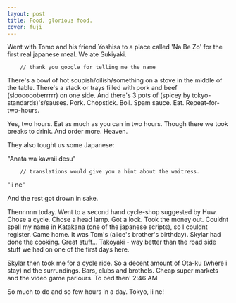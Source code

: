 ```yaml
---
layout: post
title: Food, glorious food.
cover: fuji
---
```


Went with Tomo and his friend Yoshisa to a place called 'Na Be Zo' for the first real
japanese meal. We ate Sukiyaki.

        // thank you google for telling me the name

There's a bowl of hot soupish/oilish/something on a stove in the middle of the table.
There's a stack or trays filled with pork and beef (slooooooberrrrr) on one side.
And there's 3 pots of (spicey by tokyo-standards)'s/sauses.
Pork. Chopstick. Boil. Spam sauce. Eat. Repeat-for-two-hours.

Yes, two hours. Eat as much as you can in two hours.
Though there we took breaks to drink. And order more.
Heaven.

They also tought us some Japanese:

"Anata wa kawaii desu"  

        // translations would give you a hint about the waitress.

"ii ne"

And the rest got drown in sake.

Thennnnn today.
Went to a second hand cycle-shop suggested by Huw. Chose a cycle.
Chose a head lamp. Got a lock. Took the money out. 
Couldnt spell my name in Katakana (one of the japanese scripts), so I couldnt register.
Came home.
It was Tom's (alice's brother's birthday). Skylar had done the cooking.
Great stuff... Takoyaki - way better than the road side stuff we had on one of the 
first days here.

Skylar then took me for a cycle ride. So a decent amount of Ota-ku (where i stay)
nd the surrundings. Bars, clubs and brothels. Cheap super markets 
and the video game parlours.
To bed then! 2:46 AM

So much to do and so few hours in a day. Tokyo, ii ne!
